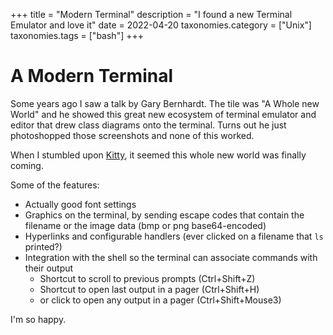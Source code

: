 +++
title               = "Modern Terminal"
description         = "I found a new Terminal Emulator and love it"
date                = 2022-04-20
taxonomies.category = ["Unix"]
taxonomies.tags     = ["bash"]
+++

# A Modern Terminal

Some years ago I saw a talk by Gary Bernhardt.
The tile was "A Whole new World" and he showed this great new ecosystem of terminal emulator and editor that drew class diagrams onto the terminal.
Turns out he just photoshopped those screenshots and none of this worked.

When I stumbled upon [Kitty](https://sw.kovidgoyal.net/kitty/), it seemed this whole new world was finally coming.

Some of the features:
*   Actually good font settings
*   Graphics on the terminal, by sending escape codes that contain the filename or the image data (bmp or png base64-encoded)
*   Hyperlinks and configurable handlers (ever clicked on a filename that `ls` printed?)
*   Integration with the shell so the terminal can associate commands with their output
    *   Shortcut to scroll to previous prompts (Ctrl+Shift+Z)
    *   Shortcut to open last output in a pager (Ctrl+Shift+H)
    *   or click to open any output in a pager (Ctrl+Shift+Mouse3)

I'm so happy.
